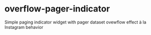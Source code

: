 # overflow-pager-indicator

Simple paging indicator widget with pager dataset ovewflow effect à la Instagram behavior
